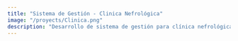 ```yaml
---
title: "Sistema de Gestión - Clinica Nefrológica"
image: "/proyects/Clinica.png"
description: "Desarrollo de sistema de gestión para clínica nefrológica, utilizando Angular y Bootstrap en el frontend, Spring Boot para APIs REST y MySQL para la gestión de historiales médicos, citas y administración hospitalaria. Participé activamente en el análisis de procesos, codificación de módulos, levantamiento de requisitos, documentación técnica y en la elaboración del manual de usuario."
---
```

